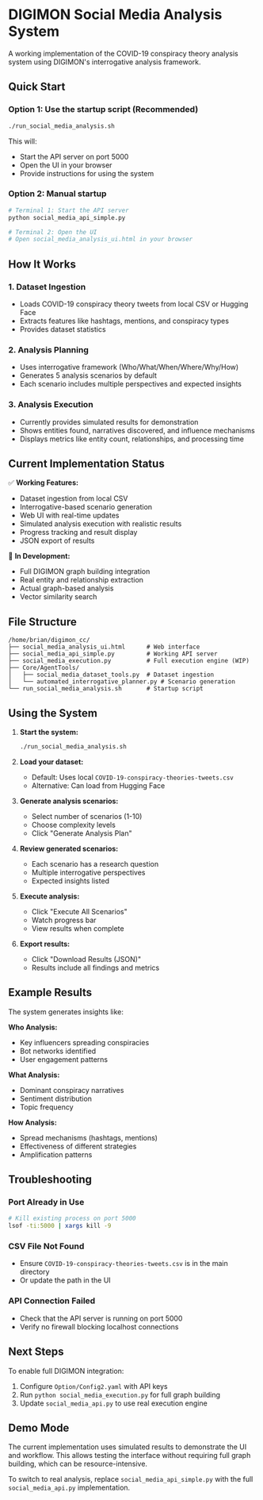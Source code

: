 # DIGIMON Social Media Analysis System

A working implementation of the COVID-19 conspiracy theory analysis system using DIGIMON's interrogative analysis framework.

## Quick Start

### Option 1: Use the startup script (Recommended)
```bash
./run_social_media_analysis.sh
```

This will:
- Start the API server on port 5000
- Open the UI in your browser
- Provide instructions for using the system

### Option 2: Manual startup
```bash
# Terminal 1: Start the API server
python social_media_api_simple.py

# Terminal 2: Open the UI
# Open social_media_analysis_ui.html in your browser
```

## How It Works

### 1. Dataset Ingestion
- Loads COVID-19 conspiracy theory tweets from local CSV or Hugging Face
- Extracts features like hashtags, mentions, and conspiracy types
- Provides dataset statistics

### 2. Analysis Planning
- Uses interrogative framework (Who/What/When/Where/Why/How)
- Generates 5 analysis scenarios by default
- Each scenario includes multiple perspectives and expected insights

### 3. Analysis Execution
- Currently provides simulated results for demonstration
- Shows entities found, narratives discovered, and influence mechanisms
- Displays metrics like entity count, relationships, and processing time

## Current Implementation Status

✅ **Working Features:**
- Dataset ingestion from local CSV
- Interrogative-based scenario generation  
- Web UI with real-time updates
- Simulated analysis execution with realistic results
- Progress tracking and result display
- JSON export of results

🚧 **In Development:**
- Full DIGIMON graph building integration
- Real entity and relationship extraction
- Actual graph-based analysis
- Vector similarity search

## File Structure

```
/home/brian/digimon_cc/
├── social_media_analysis_ui.html      # Web interface
├── social_media_api_simple.py         # Working API server
├── social_media_execution.py          # Full execution engine (WIP)
├── Core/AgentTools/
│   ├── social_media_dataset_tools.py  # Dataset ingestion
│   └── automated_interrogative_planner.py # Scenario generation
└── run_social_media_analysis.sh       # Startup script
```

## Using the System

1. **Start the system:**
   ```bash
   ./run_social_media_analysis.sh
   ```

2. **Load your dataset:**
   - Default: Uses local `COVID-19-conspiracy-theories-tweets.csv`
   - Alternative: Can load from Hugging Face

3. **Generate analysis scenarios:**
   - Select number of scenarios (1-10)
   - Choose complexity levels
   - Click "Generate Analysis Plan"

4. **Review generated scenarios:**
   - Each scenario has a research question
   - Multiple interrogative perspectives
   - Expected insights listed

5. **Execute analysis:**
   - Click "Execute All Scenarios"
   - Watch progress bar
   - View results when complete

6. **Export results:**
   - Click "Download Results (JSON)"
   - Results include all findings and metrics

## Example Results

The system generates insights like:

**Who Analysis:**
- Key influencers spreading conspiracies
- Bot networks identified
- User engagement patterns

**What Analysis:**
- Dominant conspiracy narratives
- Sentiment distribution
- Topic frequency

**How Analysis:**
- Spread mechanisms (hashtags, mentions)
- Effectiveness of different strategies
- Amplification patterns

## Troubleshooting

### Port Already in Use
```bash
# Kill existing process on port 5000
lsof -ti:5000 | xargs kill -9
```

### CSV File Not Found
- Ensure `COVID-19-conspiracy-theories-tweets.csv` is in the main directory
- Or update the path in the UI

### API Connection Failed
- Check that the API server is running on port 5000
- Verify no firewall blocking localhost connections

## Next Steps

To enable full DIGIMON integration:

1. Configure `Option/Config2.yaml` with API keys
2. Run `python social_media_execution.py` for full graph building
3. Update `social_media_api.py` to use real execution engine

## Demo Mode

The current implementation uses simulated results to demonstrate the UI and workflow. This allows testing the interface without requiring full graph building, which can be resource-intensive.

To switch to real analysis, replace `social_media_api_simple.py` with the full `social_media_api.py` implementation.